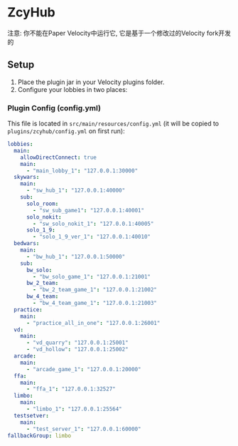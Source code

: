 # ZcyHub

注意: 你不能在Paper Velocity中运行它, 它是基于一个修改过的Velocity fork开发的
## Setup

1. Place the plugin jar in your Velocity plugins folder.
2. Configure your lobbies in two places:

### Plugin Config (config.yml)
This file is located in `src/main/resources/config.yml` (it will be copied to `plugins/zcyhub/config.yml` on first run):

```yaml
lobbies:
  main:
    allowDirectConnect: true
    main:
      - "main_lobby_1": "127.0.0.1:30000"
  skywars:
    main:
      - "sw_hub_1": "127.0.0.1:40000"
    sub:
      solo_room:
        - "sw_sub_game1": "127.0.0.1:40001"
      solo_nokit:
        - "sw_solo_nokit_1": "127.0.0.1:40005"
      solo_1_9:
        - "solo_1_9_ver_1": "127.0.0.1:40010"
  bedwars:
    main:
      - "bw_hub_1": "127.0.0.1:50000"
    sub:
      bw_solo:
        - "bw_solo_game_1": "127.0.0.1:21001"
      bw_2_team:
        - "bw_2_team_game_1": "127.0.0.1:21002"
      bw_4_team:
        - "bw_4_team_game_1": "127.0.0.1:21003"
  practice:
    main:
      - "practice_all_in_one": "127.0.0.1:26001"
  vd:
    main:
      - "vd_quarry": "127.0.0.1:25001"
      - "vd_hollow": "127.0.0.1:25002"
  arcade:
    main:
      - "arcade_game_1": "127.0.0.1:20000"
  ffa:
    main:
      - "ffa_1": "127.0.0.1:32527"
  limbo:
    main:
      - "limbo_1": "127.0.0.1:25564"
  testsetver:
    main:
      - "test_server_1": "127.0.0.1:60000"
fallbackGroup: limbo
```
